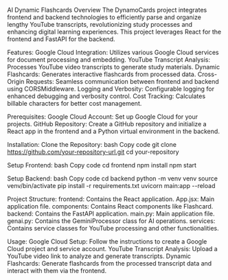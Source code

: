 AI Dynamic Flashcards
Overview
The DynamoCards project integrates frontend and backend technologies to efficiently parse and organize lengthy YouTube transcripts, revolutionizing study processes and enhancing digital learning experiences. This project leverages React for the frontend and FastAPI for the backend.

Features:
Google Cloud Integration: Utilizes various Google Cloud services for document processing and embedding.
YouTube Transcript Analysis: Processes YouTube video transcripts to generate study materials.
Dynamic Flashcards: Generates interactive flashcards from processed data.
Cross-Origin Requests: Seamless communication between frontend and backend using CORSMiddleware.
Logging and Verbosity: Configurable logging for enhanced debugging and verbosity control.
Cost Tracking: Calculates billable characters for better cost management.

Prerequisites:
Google Cloud Account: Set up Google Cloud for your projects.
GitHub Repository: Create a GitHub repository and initialize a React app in the frontend and a Python virtual environment in the backend.

Installation:
Clone the Repository:
    bash
    Copy code
    git clone https://github.com/your-repository-url.git
    cd your-repository

Setup Frontend:
    bash
    Copy code
    cd frontend
    npm install
    npm start

Setup Backend:
    bash
    Copy code
    cd backend
    python -m venv venv
    source venv/bin/activate
    pip install -r requirements.txt
    uvicorn main:app --reload

Project Structure:
frontend: Contains the React application.
App.jsx: Main application file.
components: Contains React components like Flashcard.
backend: Contains the FastAPI application.
main.py: Main application file.
genai.py: Contains the GeminiProcessor class for AI operations.
services: Contains service classes for YouTube processing and other functionalities.

Usage:
Google Cloud Setup: Follow the instructions to create a Google Cloud project and service account.
YouTube Transcript Analysis: Upload a YouTube video link to analyze and generate transcripts.
Dynamic Flashcards: Generate flashcards from the processed transcript data and interact with them via the frontend.